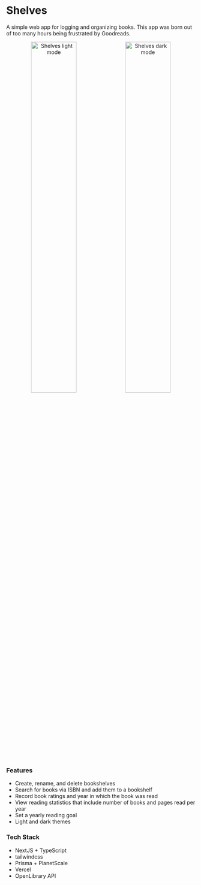 # Shelves
A simple web app for logging and organizing books. This app was born out of too many hours being frustrated by Goodreads.

<div align="center">
  <img width="49%" style="margin: auto;" alt="Shelves light mode" src="https://user-images.githubusercontent.com/23458996/187092250-b53f2bff-b7ab-47fa-8f06-912b1ff2e735.png">
  <img width="49%" alt="Shelves dark mode" src="https://user-images.githubusercontent.com/23458996/187092263-583e3bb7-ba38-4b69-be62-df9ac7489bfb.png">
</div>

### Features
* Create, rename, and delete bookshelves
* Search for books via ISBN and add them to a bookshelf
* Record book ratings and year in which the book was read
* View reading statistics that include number of books and pages read per year
* Set a yearly reading goal
* Light and dark themes

### Tech Stack
* NextJS + TypeScript
* tailwindcss
* Prisma + PlanetScale
* Vercel
* OpenLibrary API
